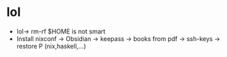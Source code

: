 # lol
- lol-> rm-rf $HOME is not smart
- Install nixconf -> Obsidian -> keepass -> books from pdf -> ssh-keys -> restore P (nix,haskell,...)
